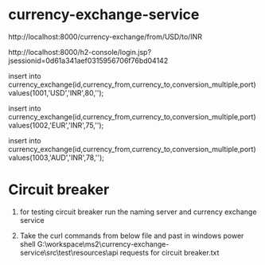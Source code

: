 # currency-exchange-service
http://localhost:8000/currency-exchange/from/USD/to/INR 


http://localhost:8000/h2-console/login.jsp?jsessionid=0d61a341aef0315956706f76bd04142

insert into 
currency_exchange(id,currency_from,currency_to,conversion_multiple,port) 
values(1001,'USD','INR',80,'');

insert into 
currency_exchange(id,currency_from,currency_to,conversion_multiple,port) 
values(1002,'EUR','INR',75,'');

insert into 
currency_exchange(id,currency_from,currency_to,conversion_multiple,port) 
values(1003,'AUD','INR',78,'');

Circuit breaker
==================
1) for testing circuit breaker run the naming server and currency exchange service

2) Take the curl commands from below file and past in windows power shell
G:\workspace\ms2\currency-exchange-service\src\test\resources\api requests for circuit breaker.txt

